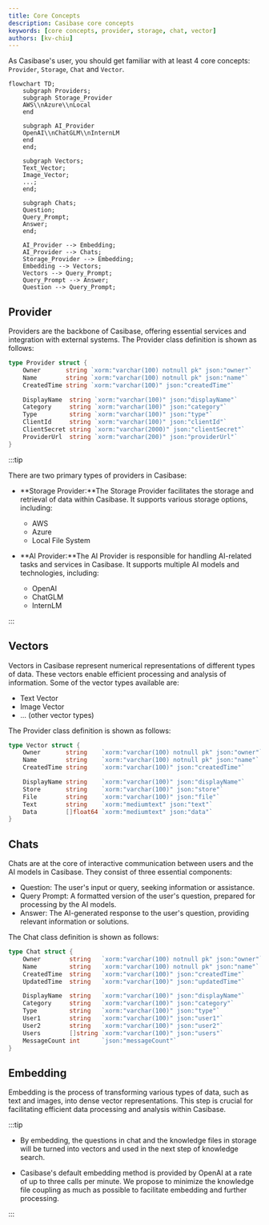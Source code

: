 ```yaml
---
title: Core Concepts
description: Casibase core concepts
keywords: [core concepts, provider, storage, chat, vector]
authors: [kv-chiu]
---
```


As Casibase's user, you should get familiar with at least 4 core concepts: `Provider`, `Storage`, `Chat` and `Vector`.

```mermaid
flowchart TD;
    subgraph Providers;
    subgraph Storage_Provider
    AWS\\nAzure\\nLocal
    end
    
    subgraph AI_Provider
    OpenAI\\nChatGLM\\nInternLM
    end
    end;
    
    subgraph Vectors;
    Text_Vector;
    Image_Vector;
    ...;
    end;
    
    subgraph Chats;
    Question;
    Query_Prompt;
    Answer;
    end;
    
    AI_Provider --> Embedding;
    AI_Provider --> Chats;
    Storage_Provider --> Embedding;
    Embedding --> Vectors;
    Vectors --> Query_Prompt;
    Query_Prompt --> Answer;
    Question --> Query_Prompt;
```

## Provider

Providers are the backbone of Casibase, offering essential services and integration with external systems. The Provider class definition is shown as follows:

```go
type Provider struct {
    Owner       string `xorm:"varchar(100) notnull pk" json:"owner"`
    Name        string `xorm:"varchar(100) notnull pk" json:"name"`
    CreatedTime string `xorm:"varchar(100)" json:"createdTime"`

    DisplayName  string `xorm:"varchar(100)" json:"displayName"`
    Category     string `xorm:"varchar(100)" json:"category"`
    Type         string `xorm:"varchar(100)" json:"type"`
    ClientId     string `xorm:"varchar(100)" json:"clientId"`
    ClientSecret string `xorm:"varchar(2000)" json:"clientSecret"`
    ProviderUrl  string `xorm:"varchar(200)" json:"providerUrl"`
}
```

:::tip

There are two primary types of providers in Casibase:

- **Storage Provider:**The Storage Provider facilitates the storage and retrieval of data within Casibase. It supports various storage options, including:
  - AWS
  - Azure
  - Local File System

- **AI Provider:**The AI Provider is responsible for handling AI-related tasks and services in Casibase. It supports multiple AI models and technologies, including:
  - OpenAI
  - ChatGLM
  - InternLM

:::

## Vectors

Vectors in Casibase represent numerical representations of different types of data. These vectors enable efficient processing and analysis of information. Some of the vector types available are:

- Text Vector
- Image Vector
- ... (other vector types)

The Provider class definition is shown as follows:

```go
type Vector struct {
    Owner       string    `xorm:"varchar(100) notnull pk" json:"owner"`
    Name        string    `xorm:"varchar(100) notnull pk" json:"name"`
    CreatedTime string    `xorm:"varchar(100)" json:"createdTime"`

    DisplayName string    `xorm:"varchar(100)" json:"displayName"`
    Store       string    `xorm:"varchar(100)" json:"store"`
    File        string    `xorm:"varchar(100)" json:"file"`
    Text        string    `xorm:"mediumtext" json:"text"`
    Data        []float64 `xorm:"mediumtext" json:"data"`
}
```

## Chats

Chats are at the core of interactive communication between users and the AI models in Casibase. They consist of three essential components:

- Question: The user's input or query, seeking information or assistance.
- Query Prompt: A formatted version of the user's question, prepared for processing by the AI models.
- Answer: The AI-generated response to the user's question, providing relevant information or solutions.

The Chat class definition is shown as follows:

```go
type Chat struct {
    Owner        string   `xorm:"varchar(100) notnull pk" json:"owner"`
    Name         string   `xorm:"varchar(100) notnull pk" json:"name"`
    CreatedTime  string   `xorm:"varchar(100)" json:"createdTime"`
    UpdatedTime  string   `xorm:"varchar(100)" json:"updatedTime"`

    DisplayName  string   `xorm:"varchar(100)" json:"displayName"`
    Category     string   `xorm:"varchar(100)" json:"category"`
    Type         string   `xorm:"varchar(100)" json:"type"`
    User1        string   `xorm:"varchar(100)" json:"user1"`
    User2        string   `xorm:"varchar(100)" json:"user2"`
    Users        []string `xorm:"varchar(100)" json:"users"`
    MessageCount int      `json:"messageCount"`
}
```

## Embedding

Embedding is the process of transforming various types of data, such as text and images, into dense vector representations. This step is crucial for facilitating efficient data processing and analysis within Casibase.

:::tip

- By embedding, the questions in chat and the knowledge files in storage will be turned into vectors and used in the next step of knowledge search.

- Casibase's default embedding method is provided by OpenAI at a rate of up to three calls per minute. We propose to minimize the knowledge file coupling as much as possible to facilitate embedding and further processing.

:::
